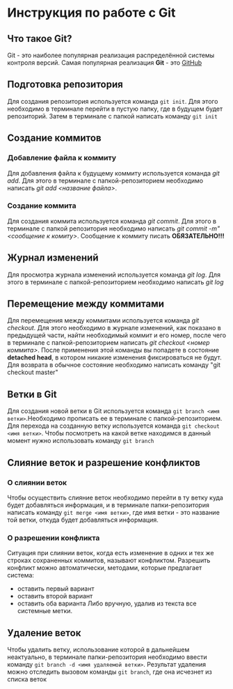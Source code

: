 # Инструкция по работе с Git

## Что такое Git?
Git - это наиболее популярная реализация распределённой системы контроля версий. Самая популярная реализация **Git** - это [GitHub](http://github.com)

## Подготовка репозитория
Для создания репозитория используется команда `git init`. Для этого необходимо в терминале перейти в пустую папку, где в будущем будет репозиторий. Затем в терминале с папкой написать команду `git init`

## Создание коммитов

### Добавление файла к коммиту
Для добавления файла к будущему коммиту используется команда *git add*. Для этого в терминале с папкой-репозиторием необходимо написать *git add <нaзвание файла>*.

### Создание коммита
Для создания коммита используется команда *git commit*. Для этого в терминале с папкой репозитория необходимо написать *git commit -m"<сообщение к комиту>*. Сообщение к коммиту писать **ОБЯЗАТЕЛЬНО!!!**

## Журнал изменений
Для просмотра журнала изменений используется команда *git log*. Для этого в терминале с папкой-репозиторием необходимо написать *git log*

## Перемещение между коммитами
Для перемещения между коммитами используется команда *git checkout*. Для этого необходимо в журнале изменений, как показано в предыдущей части, найти необходимый коммит и его номер, после чего в терминале с папкой-репозиторием написать *git checkout <номер коммита>*. После применения этой команды вы попадете в состояние **detached head**, в котором никакие изменения фиксироваться не будут. Для возврата в обычное состояние необходимо написать команду "git checkout master"

## Ветки в Git

Для создания новой ветки в Git используется команда `git branch <имя ветки>`.Необходимо прописать ее в терминале с папкой-репозиторием. Для перехода на созданную ветку используется команда `git checkout <имя ветки>`. Чтобы посмотреть на какой ветке находимся в данный момент нужно использовать команду `git branch`

## Слияние веток и разрешение конфликтов

### О слиянии веток
Чтобы осуществить слияние веток необходимо перейти в ту ветку куда будет добавляться информация, и в терминале папки-репозитория написать команду `git merge <имя ветки>`, где имя ветки - это название той ветки, откуда будет добавляться информация.

### О разрешении конфликта
Ситуация при слиянии веток, когда есть изменение в одних и тех же строках сохраненных коммитов, называют конфликтом. Разрешить конфликт можно автоматически, методами, которые предлагает система:
* оставить первый вариант
* оставить второй вариант
* оставить оба варианта
Либо вручную, удалив из текста все системные метки.

## Удаление веток
Чтобы удалить ветку, использование которой в дальнейшем неактуально, в терминале папки-репозитория необходимо ввести команду `git branch -d <имя удаляемой ветки>`. Результат удаления можно отследить вызовом команды `git branch`, где она исчезнет из списка веток
